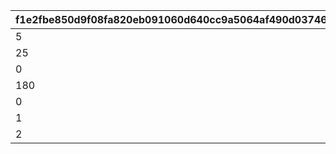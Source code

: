 |f1e2fbe850d9f08fa820eb091060d640cc9a5064af490d0374652ed095d01e69|7b0f209dd169055fe6177cb59cdaf0d4a19708ac29cab0a3651942351fea3111|83e052b43ce537932c559f1e9953f1401d7546ae790d59c35c57cf5ae4469378|35e4015574ef4c3802dd8bf1122e9d5620151efd771bbf75336be78062b87da6|f486d3fe1f0b3876c2eb915c47b7dee5d3531cc4120d9434ef63c272d814057b|6f2b3578d25c0367e0816872c9325bc24fa4365937531af21381399227ff81d1|9c6e530fc0e14b8ebf32bf6a1d8b07f1fc016db1c5bcf9783daef35766893e71|221cc27f7c4e2956dc0b9c797292c81dfb6b14a3def52f46a8e86e9e78a05ad2|
| --- | --- | --- | --- | --- | --- | --- | --- |
|5|1|10|0|0|100|1|80|
|25|1|10|0|0|101|1|90|
|0|1|10|0|0|200|2|80|
|180|0|0|0|0|300|4|80|
|0|0|0|0|0|400|3|100|
|1|0|0|1|500|500|5|100|
|2|0|0|2|500|510|5|130|